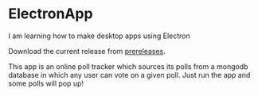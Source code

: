# ElectronApp

I am learning how to make desktop apps using Electron

Download the current release from [prereleases](https://github.com/CodySpring33/ElectronApp/releases/tag/pre-release).

This app is an online poll tracker which sources its polls from a mongodb database in which any user can vote on a given poll. 
Just run the app and some polls will pop up!
